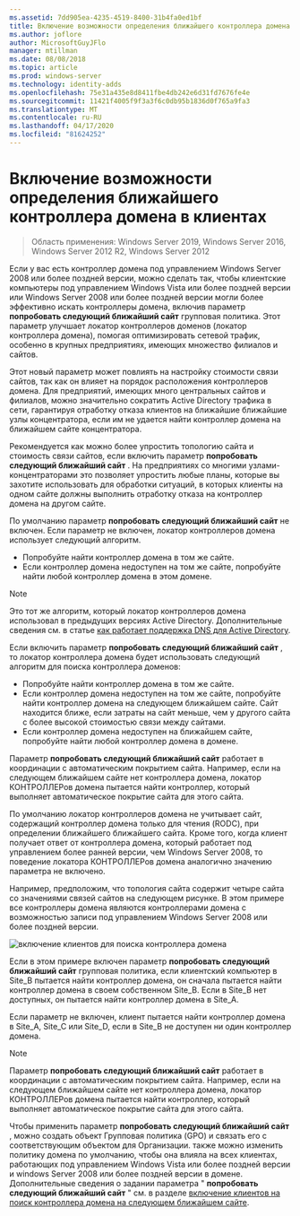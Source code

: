 ```yaml
---
ms.assetid: 7dd905ea-4235-4519-8400-31b4fa0ed1bf
title: Включение возможности определения ближайшего контроллера домена в клиентах
ms.author: joflore
author: MicrosoftGuyJFlo
manager: mtillman
ms.date: 08/08/2018
ms.topic: article
ms.prod: windows-server
ms.technology: identity-adds
ms.openlocfilehash: 75e31a435e8d8411fbe4db242e6d31fd7676fe4e
ms.sourcegitcommit: 11421f4005f9f3a3f6c0db95b1836d0f765a9fa3
ms.translationtype: MT
ms.contentlocale: ru-RU
ms.lasthandoff: 04/17/2020
ms.locfileid: "81624252"
---
```

# <a name="enabling-clients-to-locate-the-next-closest-domain-controller"></a>Включение возможности определения ближайшего контроллера домена в клиентах

> Область применения: Windows Server 2019, Windows Server 2016, Windows Server 2012 R2, Windows Server 2012

Если у вас есть контроллер домена под управлением Windows Server 2008 или более поздней версии, можно сделать так, чтобы клиентские компьютеры под управлением Windows Vista или более поздней версии или Windows Server 2008 или более поздней версии могли более эффективно искать контроллеры домена, включив параметр **попробовать следующий ближайший сайт** групповая политика. Этот параметр улучшает локатор контроллеров доменов (локатор контроллера домена), помогая оптимизировать сетевой трафик, особенно в крупных предприятиях, имеющих множество филиалов и сайтов.

Этот новый параметр может повлиять на настройку стоимости связи сайтов, так как он влияет на порядок расположения контроллеров домена. Для предприятий, имеющих много центральных сайтов и филиалов, можно значительно сократить Active Directory трафика в сети, гарантируя отработку отказа клиентов на ближайшие ближайшие узлы концентратора, если им не удается найти контроллер домена на ближайшем сайте концентратора.

Рекомендуется как можно более упростить топологию сайта и стоимость связи сайтов, если включить параметр **попробовать следующий ближайший сайт** . На предприятиях со многими узлами-концентраторами это позволяет упростить любые планы, которые вы захотите использовать для обработки ситуаций, в которых клиенты на одном сайте должны выполнить отработку отказа на контроллер домена на другом сайте.

По умолчанию параметр **попробовать следующий ближайший сайт** не включен. Если параметр не включен, локатор контроллеров домена использует следующий алгоритм.

- Попробуйте найти контроллер домена в том же сайте.
- Если контроллер домена недоступен на том же сайте, попробуйте найти любой контроллер домена в этом домене.

> [!NOTE]
> Это тот же алгоритм, который локатор контроллеров домена использовал в предыдущих версиях Active Directory. Дополнительные сведения см. в статье [как работает поддержка DNS для Active Directory](https://docs.microsoft.com/previous-versions/windows/it-pro/windows-server-2003/cc759550(v=ws.10)).

Если включить параметр **попробовать следующий ближайший сайт** , то локатор контроллера домена будет использовать следующий алгоритм для поиска контроллера доменов:

- Попробуйте найти контроллер домена в том же сайте.
- Если контроллер домена недоступен на том же сайте, попробуйте найти контроллер домена на следующем ближайшем сайте. Сайт находится ближе, если затраты на сайт меньше, чем у другого сайта с более высокой стоимостью связи между сайтами.
- Если контроллер домена недоступен на ближайшем сайте, попробуйте найти любой контроллер домена в домене.

Параметр **попробовать следующий ближайший сайт** работает в координации с автоматическим покрытием сайта. Например, если на следующем ближайшем сайте нет контроллера домена, локатор КОНТРОЛЛЕРов домена пытается найти контроллер, который выполняет автоматическое покрытие сайта для этого сайта.

По умолчанию локатор контроллеров домена не учитывает сайт, содержащий контроллер домена только для чтения (RODC), при определении ближайшего ближайшего сайта. Кроме того, когда клиент получает ответ от контроллера домена, который работает под управлением более ранней версии, чем Windows Server 2008, то поведение локатора КОНТРОЛЛЕРов домена аналогично значению параметра не включено.

Например, предположим, что топология сайта содержит четыре сайта со значениями связей сайтов на следующем рисунке. В этом примере все контроллеры домена являются контроллерами домена с возможностью записи под управлением Windows Server 2008 или более поздней версии.

![включение клиентов для поиска контроллера домена](media/Enabling-Clients-to-Locate-the-Next-Closest-Domain-Controller/beff4087-fb2a-463b-96ac-d440a9e29b75.gif)

Если в этом примере включен параметр **попробовать следующий ближайший сайт** групповая политика, если клиентский компьютер в Site_B пытается найти контроллер домена, он сначала пытается найти контроллер домена в своем собственном Site_B. Если в Site_B нет доступных, он пытается найти контроллер домена в Site_A.

Если параметр не включен, клиент пытается найти контроллер домена в Site_A, Site_C или Site_D, если в Site_B не доступен ни один контроллер домена.

> [!NOTE]
> Параметр **попробовать следующий ближайший сайт** работает в координации с автоматическим покрытием сайта. Например, если на следующем ближайшем сайте нет контроллера домена, локатор КОНТРОЛЛЕРов домена пытается найти контроллер, который выполняет автоматическое покрытие сайта для этого сайта.

Чтобы применить параметр **попробовать следующий ближайший сайт** , можно создать объект Групповая политика (GPO) и связать его с соответствующим объектом для Организации. также можно изменить политику домена по умолчанию, чтобы она влияла на всех клиентах, работающих под управлением Windows Vista или более поздней версии и windows Server 2008 или более поздней версии в домене. Дополнительные сведения о задании параметра " **попробовать следующий ближайший сайт** " см. в разделе [включение клиентов на поиск контроллера домена на следующем ближайшем сайте](https://docs.microsoft.com/previous-versions/windows/it-pro/windows-server-2008-R2-and-2008/cc772592(v=ws.10)).
